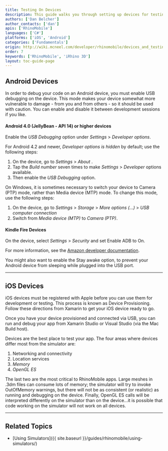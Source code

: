 ```yaml
---
title: Testing On Devices
description: This guide walks you through setting up devices for testing mobile applications.
authors: ['Dan Belcher']
author_contacts: ['dan']
apis: ['RhinoMobile']
languages: ['C#']
platforms: ['iOS', 'Android']
categories: ['Fundamentals']
origin: http://wiki.mcneel.com/developer/rhinomobile/devices_and_testing
order: 7
keywords: ['RhinoMobile', 'iRhino 3D']
layout: toc-guide-page
---
```


 
## Android Devices

In order to debug your code on an Android device, you must enable USB debugging on the device. This mode makes your device somewhat more vulnerable to damage - from you and from others - so it should be used with caution. You can enable and disable it between development sessions if you like.

#### Android 4.0 (JellyBean - API 14) or higher devices

Enable the *USB Debugging* option under *Settings* > *Developer options*.

For Android 4.2 and newer, *Developer options is hidden* by default; use the following steps:

1. On the device, go to *Settings* > *About* <device>.
1. Tap the *Build number* seven times to make *Settings* > *Developer* options available.
1. Then enable the *USB Debugging* option.

On Windows, it is sometimes necessary to switch your device to Camera (PTP) mode, rather than Media device (MTP) mode. To change this mode, use the following steps:

1. On the device, go to *Settings* > *Storage* > *More options (…)* > *USB computer connection*
1. Switch from *Media device (MTP)* to *Camera (PTP)*.

#### Kindle Fire Devices

On the device, select *Settings* > *Security* and set Enable ADB to On.

For more information, see the [Amazon developer documentation](https://developer.amazon.com/sdk/fire/connect-adb.html#Connecting).

You might also want to enable the Stay awake option, to prevent your Android device from sleeping while plugged into the USB port.

---

## iOS Devices

iOS devices must be registered with Apple before you can use them for development or testing. This process is known as Device Provisioning. Follow these directions from Xamarin to get your iOS device ready to go.

Once you have your device provisioned and connected via USB, you can run and debug your app from Xamarin Studio or Visual Studio (via the Mac Build host).

Devices are the best place to test your app. The four areas where devices differ most from the simulator are:

1. Networking and connectivity
1. Location services
1. *Memory*
1. *OpenGL ES*

The last two are the most critical to RhinoMobile apps. Large meshes in .3dm files can consume lots of memory; the simulator will try to invoke OutOfMemory warnings, but there will not be as consistent (or realistic) as running and debugging on the device. Finally, OpenGL ES calls will be interpreted differently on the simulator than on the device…it is possible that code working on the simulator will not work on all devices.

---

## Related Topics

- [Using Simulators]({{ site.baseurl }}/guides/rhinomobile/using-simulators/)
